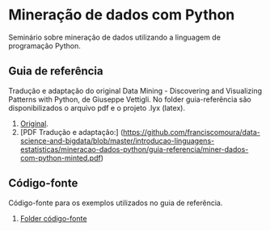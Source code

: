 # Mineração de dados com Python
Seminário sobre mineração de dados utilizando a linguagem de programação Python.

## Guia de referência
Tradução e adaptação do original Data Mining - Discovering and Visualizing Patterns with Python, de Giuseppe Vettigli.
No folder guia-referência são disponibilizados o arquivo pdf e o projeto .lyx (latex).

1. [Original](https://dzone.com/refcardz/data-mining-discovering-and).
2. [PDF Tradução e adaptação:] (https://github.com/franciscomoura/data-science-and-bigdata/blob/master/introducao-linguagens-estatisticas/mineracao-dados-python/guia-referencia/miner-dados-com-python-minted.pdf)


## Código-fonte
Código-fonte para os exemplos utilizados no guia de referência.

1. [Folder código-fonte](https://github.com/franciscomoura/data-science-and-bigdata/tree/master/introducao-linguagens-estatisticas/mineracao-dados-python/codigo-fonte)
